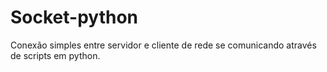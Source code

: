 # Socket-python
Conexão simples entre servidor e cliente de rede se comunicando através de scripts em python.
